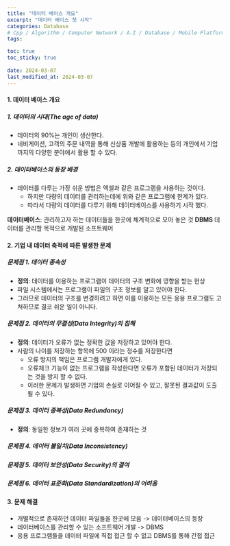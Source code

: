 ```yaml
---
title: "데이터 베이스 개요"
excerpt: "데이터 베이스 첫 시작"
categories: Database
# Cpp / Algorithm / Computer Network / A.I / Database / Mobile Platform / Probability & Statistics
tags: 

toc: true
toc_sticky: true
 
date: 2024-03-07
last_modified_at: 2024-03-07
---
```


#### 1. 데이터 베이스 개요

##### 1. 데이터의 시대(The age of data)
* 데이터의 90%는 개인이 생산한다.
* 네비게이션, 고객의 주문 내역을 통해 신상품 개발에 활용하는 등의 개인에서 기업까지의 다양한 분야에서 활용 할 수 있다.

##### 2. 데이터베이스의 등장 배경
* 데이터를 다루는 가장 쉬운 방법은 엑셀과 같은 프로그램을 사용하는 것이다.
  * 하지만 다량의 데이터를 관리하는데에 위와 같은 프로그램에 한계가 있다.
  * 따라서 다량의 데이터를 다루기 위해 데이터베이스를 사용하기 시작 했다.

**데이터베이스**: 관리하고자 하는 데이터들을 한곳에 체계적으로 모아 놓은 것
**DBMS** 데이터를 관리할 목적으로 개발된 소프트웨어

#### 2. 기업 내 데이터 축적에 따른 발생한 문제
##### 문제점 1. 데이터 종속성
* **정의**: 데이터를 이용하는 프로그램이 데이터의 구조 변화에 영향을 받는 현상
* 파일 시스템에서는 프로그램이 파일의 구조 정보를 알고 있어야 한다.
* 그러므로 데이터의 구조를 변경하려고 하면 이를 이용하는 모든 응용 프로그램도 고쳐하므로 결코 쉬운 일이 아니다.

##### 문제점 2. 데이터의 무결성(Data Integrity)의 침해
* **정의**: 데이터가 오류가 없는 정확한 값을 저장하고 있어야 한다.
* 사람의 나이를 저장하는 항목에 500 이라는 정수를 저장한다면
  * 오류 방지의 책임은 프로그램 개발자에게 있다.
  * 오류체크 기능이 없는 프로그램을 작성한다면 오류가 포함된 데이터가 저장되는 것을 방지 할 수 없다.
  * 이러한 문제가 발생하면 기업의 손실로 이어질 수 있고, 잘못된 결과값이 도출 될 수 있다.

##### 문제점 3. 데이터 중복성(Data Redundancy)
* **정의**: 동일한 정보가 여러 곳에 중복하여 존재하는 것
##### 문제점 4. 데이터 불일치(Data Inconsistency)
##### 문제점 5. 데이터 보안성(Data Security)의 결여
##### 문제점 6. 데이터 표준화(Data Standardization)의 어려움

#### 3. 문제 해결
* 개별적으로 존재하던 데이터 파일들을 한곳에 모음 -> 데이터베이스의 등장
* 데이터베이스를 관리할 수 있는 소프트웨어 개발 -> DBMS
* 응용 프로그램들을 데이터 파일에 직접 접근 할 수 없고 DBMS를 통해 간접 접근

